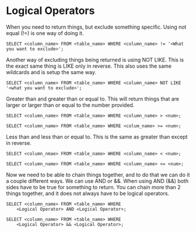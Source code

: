 # Logical Operators

When you need to return things, but exclude something specific. Using not equal (!=) is one way of doing it.

`SELECT <column_name> FROM <table_name> WHERE <column_name> != '<What you want to exclude>';`

Another way of excluding things being returned is using NOT LIKE. This is the exact same thing is LIKE only in reverse. This also uses the same wildcards and is setup the same way.

`SELECT <column_name> FROM <table_name> WHERE <column_name> NOT LIKE '<what you want to exclude>';`

Greater than and greater than or equal to. This will return things that are larger or larger than or equal to the number provided.

`SELECT <column_name> FROM <table_name> WHERE <column_name> > <num>;`

`SELECT <column_name> FROM <table_name> WHERE <colum_name> >= <num>;`

Less than and less than or equal to. This is the same as greater than except in reverse.

`SELECT <column_nmae> FROM <table_name> WHERE <column_name> < <num>;`

`SELECT <column_name> FROM <table_name> WHERE <column_name> <= <num>;`

Now we need to be able to chain things together, and to do that we can do it a couple different ways. We can use AND or &&. When using AND (&&) both sides have to be true for something to return. You can chain more than 2 things together, and it does not always have to be logical operators.

```
SELECT <column_name> FROM <table_name> WHERE
    <Logical Operator> AND <Logical Operator>;
```

```
SELECT <column_name> FROM <table_name> WHERE
    <Logical Operator> && <Logical Operator>;
```
